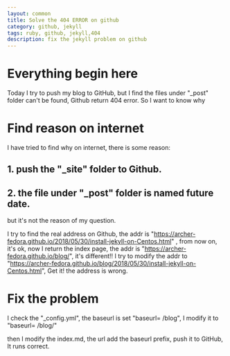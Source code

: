 ```yaml
---
layout: common
title: Solve the 404 ERROR on github
category: github, jekyll
tags: ruby, github, jekyll,404
description: fix the jekyll problem on github
---
```


# Everything begin here

Today I try to push my blog to GitHub, but I find the files under "_post" folder can't be found, Github return 404 error. So I want to know why


# Find reason on internet

I have tried to find why on internet, there is some reason:

## 1. push the "_site" folder to Github.
## 2. the file under "_post" folder is named future date. 

but it's not the reason of my question.

I try to find the real address on Github, the addr is "https://archer-fedora.github.io/2018/05/30/install-jekyll-on-Centos.html" , from now on, it's ok, now I return the index page, the addr is "https://archer-fedora.github.io/blog/", it's different!! I try to modify the addr to "https://archer-fedora.github.io/blog/2018/05/30/install-jekyll-on-Centos.html", Get it! the address is wrong.

# Fix the problem

I check the "_config.yml", the baseurl is set "baseurl= /blog", I modify it to "baseurl= /blog/"

then I modify the index.md, the url add the baseurl prefix, push it to GitHub, It runs correct.




